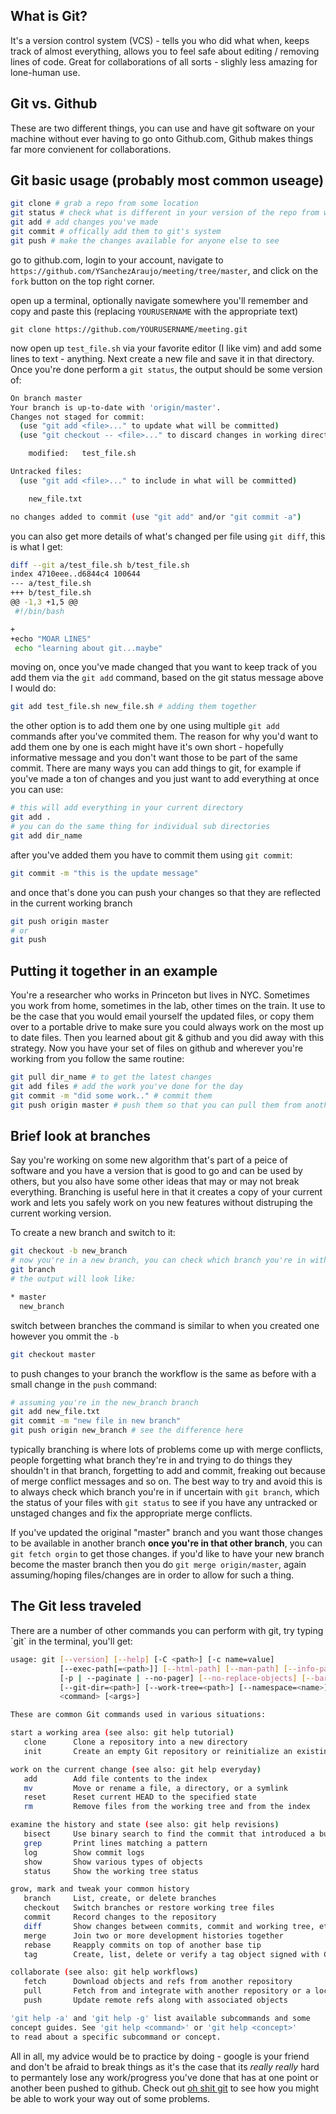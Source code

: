 
<h2>What is Git?</h2>
It's a version control system (VCS) - tells you who did what when, keeps track of almost everything, allows you to feel safe about editing / removing lines of code. Great for collaborations of all sorts - slighly less amazing for lone-human use. 

<h2>Git vs. Github</h2>
These are two different things, you can use and have git software on your machine without ever having to go onto Github.com, Github makes things far more convienent for collaborations. 

<h2> Git basic usage (probably most common useage) </h2>


```bash
git clone # grab a repo from some location
git status # check what is different in your version of the repo from what git has "officially"
git add # add changes you've made
git commit # offically add them to git's system
git push # make the changes available for anyone else to see
```

go to github.com, login to your account, navigate to `https://github.com/YSanchezAraujo/meeting/tree/master`, and click on the `fork` button on the top right corner. 

open up a terminal, optionally navigate somewhere you'll remember and copy and paste this (replacing `YOURUSERNAME` with the appropriate text)
```
git clone https://github.com/YOURUSERNAME/meeting.git
```

now open up `test_file.sh` via your favorite editor (I like vim) and add some lines to text - anything. Next create a new file and save it in that directory. Once you're done perform a `git status`, the output should be some version of: 

```bash
On branch master
Your branch is up-to-date with 'origin/master'.
Changes not staged for commit:
  (use "git add <file>..." to update what will be committed)
  (use "git checkout -- <file>..." to discard changes in working directory)

	modified:   test_file.sh

Untracked files:
  (use "git add <file>..." to include in what will be committed)

	new_file.txt

no changes added to commit (use "git add" and/or "git commit -a")
```
you can also get more details of what's changed per file using `git diff`, this is what I get: 

```bash
diff --git a/test_file.sh b/test_file.sh
index 4710eee..d6844c4 100644
--- a/test_file.sh
+++ b/test_file.sh
@@ -1,3 +1,5 @@
 #!/bin/bash

+
+echo "MOAR LINES"
 echo "learning about git...maybe"
```
moving on, once you've made changed that you want to keep track of you add them via the `git add` command, based on the git status message above I would do:
```bash
git add test_file.sh new_file.sh # adding them together
```
the other option is to add them one by one using multiple `git add` commands after you've commited them. The reason for why you'd want to add them one by one is each might have it's own short - hopefully informative message and you don't want those to be part of the same commit. There are many ways you can add things to git, for example if you've made a ton of changes and you just want to add everything at once you can use: 


```bash
# this will add everything in your current directory
git add . 
# you can do the same thing for individual sub directories
git add dir_name
```
after you've added them you have to commit them using `git commit`:

```bash
git commit -m "this is the update message"
```
and once that's done you can push your changes so that they are reflected in the current working branch

```bash
git push origin master
# or
git push
```

<h2>Putting it together in an example</h2>
You're a researcher who works in Princeton but lives in NYC. Sometimes you work from home, sometimes in the lab, other times on the train. It use to be the case that you would email yourself the updated files, or copy them over to a portable drive to make sure you could always work on the most up to date files. Then you learned about git & github and you did away with this strategy. Now you have your set of files on github and wherever you're working from you follow the same routine:


```bash
git pull dir_name # to get the latest changes
git add files # add the work you've done for the day
git commit -m "did some work.." # commit them
git push origin master # push them so that you can pull them from another work station later on
```

<h2> Brief look at branches </h2>
Say you're working on some new algorithm that's part of a peice of software and you have a version that is good to go and can be used by others, but you also have some other ideas that may or may not break everything. Branching is useful here in that it creates a copy of your current work and lets you safely work on you new features without distruping the current working version. 

To create a new branch and switch to it:

```bash
git checkout -b new_branch
# now you're in a new branch, you can check which branch you're in with the command
git branch
# the output will look like:
```

```bash
* master
  new_branch
```

switch between branches the command is similar to when you created one however you ommit the `-b`

```bash
git checkout master
```
to push changes to your branch the workflow is the same as before with a small change in the `push` command:

```bash
# assuming you're in the new_branch branch
git add new_file.txt
git commit -m "new file in new branch"
git push origin new_branch # see the difference here
```

typically branching is where lots of problems come up with merge conflicts, people forgetting what branch they're in and trying to do things they shouldn't in that branch, forgetting to add and commit, freaking out because of merge conflict messages and so on. The best way to try and avoid this is to always check which branch you're in if uncertain with `git branch`, which the status of your files with `git status` to see if you have any untracked or unstaged changes and fix the appropriate merge conflicts. 

If you've updated the original "master" branch and you want those changes to be available in another branch **once you're in that other branch**, you can `git fetch orgin` to get those changes.  if you'd like to have your new branch become the master branch then you do `git merge origin/master`, again assuming/hoping files/changes are in order to allow for such a thing.

<h2>The Git less traveled</h2>
There are a number of other commands you can perform with git, try typing `git` in the terminal, you'll get: 

```bash
usage: git [--version] [--help] [-C <path>] [-c name=value]
           [--exec-path[=<path>]] [--html-path] [--man-path] [--info-path]
           [-p | --paginate | --no-pager] [--no-replace-objects] [--bare]
           [--git-dir=<path>] [--work-tree=<path>] [--namespace=<name>]
           <command> [<args>]

These are common Git commands used in various situations:

start a working area (see also: git help tutorial)
   clone      Clone a repository into a new directory
   init       Create an empty Git repository or reinitialize an existing one

work on the current change (see also: git help everyday)
   add        Add file contents to the index
   mv         Move or rename a file, a directory, or a symlink
   reset      Reset current HEAD to the specified state
   rm         Remove files from the working tree and from the index

examine the history and state (see also: git help revisions)
   bisect     Use binary search to find the commit that introduced a bug
   grep       Print lines matching a pattern
   log        Show commit logs
   show       Show various types of objects
   status     Show the working tree status

grow, mark and tweak your common history
   branch     List, create, or delete branches
   checkout   Switch branches or restore working tree files
   commit     Record changes to the repository
   diff       Show changes between commits, commit and working tree, etc
   merge      Join two or more development histories together
   rebase     Reapply commits on top of another base tip
   tag        Create, list, delete or verify a tag object signed with GPG

collaborate (see also: git help workflows)
   fetch      Download objects and refs from another repository
   pull       Fetch from and integrate with another repository or a local branch
   push       Update remote refs along with associated objects

'git help -a' and 'git help -g' list available subcommands and some
concept guides. See 'git help <command>' or 'git help <concept>'
to read about a specific subcommand or concept.
```

All in all, my advice would be to practice by doing - google is your friend and don't be afraid to break things as it's the case that its *really really* hard to permantely lose any work/progress you've done that has at one point or another been pushed to github. Check out [oh shit git](http://ohshitgit.com/) to see how you might be able to work your way out of some problems. 

